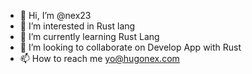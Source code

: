- 👋 Hi, I’m @nex23
- 👀 I’m interested in Rust lang
- 🌱 I’m currently learning Rust Lang
- 💞️ I’m looking to collaborate on Develop App with Rust
- 📫 How to reach me yo@hugonex.com

<!---
nex23/nex23 is a ✨ special ✨ repository because its `README.md` (this file) appears on your GitHub profile.
You can click the Preview link to take a look at your changes.
--->
